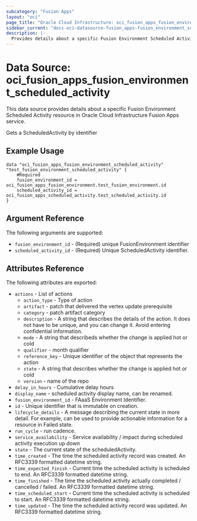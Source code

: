 ```yaml
---
subcategory: "Fusion Apps"
layout: "oci"
page_title: "Oracle Cloud Infrastructure: oci_fusion_apps_fusion_environment_scheduled_activity"
sidebar_current: "docs-oci-datasource-fusion_apps-fusion_environment_scheduled_activity"
description: |-
  Provides details about a specific Fusion Environment Scheduled Activity in Oracle Cloud Infrastructure Fusion Apps service
---
```


# Data Source: oci_fusion_apps_fusion_environment_scheduled_activity
This data source provides details about a specific Fusion Environment Scheduled Activity resource in Oracle Cloud Infrastructure Fusion Apps service.

Gets a ScheduledActivity by identifier

## Example Usage

```hcl
data "oci_fusion_apps_fusion_environment_scheduled_activity" "test_fusion_environment_scheduled_activity" {
	#Required
	fusion_environment_id = oci_fusion_apps_fusion_environment.test_fusion_environment.id
	scheduled_activity_id = oci_fusion_apps_scheduled_activity.test_scheduled_activity.id
}
```

## Argument Reference

The following arguments are supported:

* `fusion_environment_id` - (Required) unique FusionEnvironment identifier
* `scheduled_activity_id` - (Required) Unique ScheduledActivity identifier.


## Attributes Reference

The following attributes are exported:

* `actions` - List of actions
	* `action_type` - Type of action
	* `artifact` - patch that delivered the vertex update prerequisite
	* `category` - patch artifact category
	* `description` - A string that describes the details of the action. It does not have to be unique, and you can change it. Avoid entering confidential information.
	* `mode` - A string that describeds whether the change is applied hot or cold
	* `qualifier` - month qualifier
	* `reference_key` - Unique identifier of the object that represents the action
	* `state` - A string that describes whether the change is applied hot or cold
	* `version` - name of the repo
* `delay_in_hours` - Cumulative delay hours
* `display_name` - scheduled activity display name, can be renamed.
* `fusion_environment_id` - FAaaS Environment Identifier.
* `id` - Unique identifier that is immutable on creation.
* `lifecycle_details` - A message describing the current state in more detail. For example, can be used to provide actionable information for a resource in Failed state.
* `run_cycle` - run cadence.
* `service_availability` - Service availability / impact during scheduled activity execution up down
* `state` - The current state of the scheduledActivity.
* `time_created` - The time the scheduled activity record was created. An RFC3339 formatted datetime string.
* `time_expected_finish` - Current time the scheduled activity is scheduled to end. An RFC3339 formatted datetime string.
* `time_finished` - The time the scheduled activity actually completed / cancelled / failed. An RFC3339 formatted datetime string.
* `time_scheduled_start` - Current time the scheduled activity is scheduled to start. An RFC3339 formatted datetime string.
* `time_updated` - The time the scheduled activity record was updated. An RFC3339 formatted datetime string.

